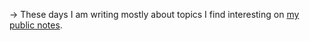 →&nbsp;These days I am writing mostly about topics I find interesting on [my public notes](https://notes.keikhcheung.com).